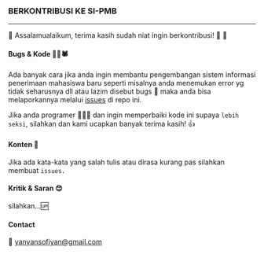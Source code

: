 ### BERKONTRIBUSI KE SI-PMB
---

🙏 Assalamualaikum, terima kasih sudah niat ingin berkontribusi! 🎉 👏

#### Bugs & Kode 🐛🐞🕷

Ada banyak cara jika anda ingin membantu pengembangan sistem informasi penerimaan mahasiswa baru seperti misalnya anda menemukan error yg tidak seharusnya dll atau lazim disebut bugs 🐛 maka anda bisa melaporkannya melalui [issues](https://github.com/yysofiyan/si-pmb/issues) di repo ini.

Jika anda programer 👨🏻‍💻 dan ingin memperbaiki kode ini supaya `lebih seksi`, silahkan dan kami ucapkan banyak terima kasih! 👍

#### Konten 🔖

Jika ada kata-kata yang salah tulis atau dirasa kurang pas silahkan membuat `issues.`

#### Kritik & Saran 😊

silahkan...🆙

#### Contact

💌 <a href="mailto:yanyansofiyan@gmail.com">yanyansofiyan@gmail.com</a>
